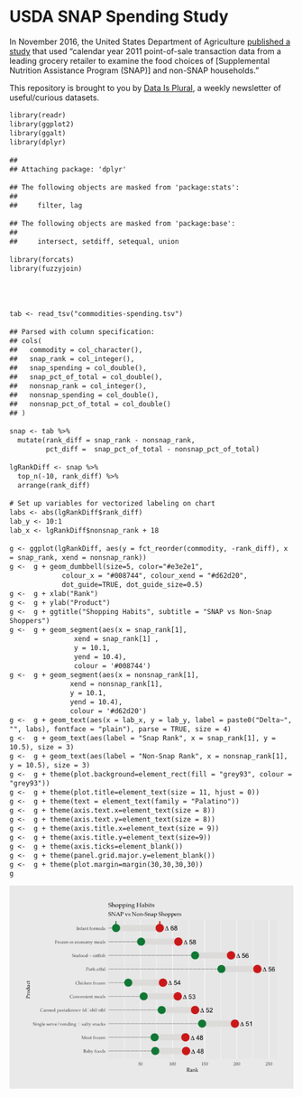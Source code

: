 USDA SNAP Spending Study
========================

In November 2016, the United States Department of Agriculture [published
a
study](https://www.fns.usda.gov/snap/foods-typically-purchased-supplemental-nutrition-assistance-program-snap-households)
that used “calendar year 2011 point-of-sale transaction data from a
leading grocery retailer to examine the food choices of \[Supplemental
Nutrition Assistance Program (SNAP)\] and non-SNAP households.”

This repository is brought to you by [Data Is
Plural](https://tinyletter.com/data-is-plural), a weekly newsletter of
useful/curious datasets.

    library(readr)
    library(ggplot2)
    library(ggalt)
    library(dplyr)

    ## 
    ## Attaching package: 'dplyr'

    ## The following objects are masked from 'package:stats':
    ## 
    ##     filter, lag

    ## The following objects are masked from 'package:base':
    ## 
    ##     intersect, setdiff, setequal, union

    library(forcats)
    library(fuzzyjoin)




    tab <- read_tsv("commodities-spending.tsv")

    ## Parsed with column specification:
    ## cols(
    ##   commodity = col_character(),
    ##   snap_rank = col_integer(),
    ##   snap_spending = col_double(),
    ##   snap_pct_of_total = col_double(),
    ##   nonsnap_rank = col_integer(),
    ##   nonsnap_spending = col_double(),
    ##   nonsnap_pct_of_total = col_double()
    ## )

    snap <- tab %>%
      mutate(rank_diff = snap_rank - nonsnap_rank,
             pct_diff =  snap_pct_of_total - nonsnap_pct_of_total)

    lgRankDiff <- snap %>%
      top_n(-10, rank_diff) %>%
      arrange(rank_diff)

    # Set up variables for vectorized labeling on chart
    labs <- abs(lgRankDiff$rank_diff)
    lab_y <- 10:1
    lab_x <- lgRankDiff$nonsnap_rank + 18

    g <- ggplot(lgRankDiff, aes(y = fct_reorder(commodity, -rank_diff), x = snap_rank, xend = nonsnap_rank))
    g <-  g + geom_dumbbell(size=5, color="#e3e2e1", 
                 colour_x = "#008744", colour_xend = "#d62d20",
                 dot_guide=TRUE, dot_guide_size=0.5)
    g <-  g + xlab("Rank")
    g <-  g + ylab("Product")
    g <-  g + ggtitle("Shopping Habits", subtitle = "SNAP vs Non-Snap Shoppers")
    g <-  g + geom_segment(aes(x = snap_rank[1], 
                    xend = snap_rank[1] , 
                    y = 10.1, 
                    yend = 10.4),
                    colour = '#008744')  
    g <-  g + geom_segment(aes(x = nonsnap_rank[1], 
                   xend = nonsnap_rank[1], 
                   y = 10.1, 
                   yend = 10.4),
                   colour = '#d62d20')
    g <-  g + geom_text(aes(x = lab_x, y = lab_y, label = paste0("Delta~", "", labs), fontface = "plain"), parse = TRUE, size = 4)
    g <-  g + geom_text(aes(label = "Snap Rank", x = snap_rank[1], y = 10.5), size = 3) 
    g <-  g + geom_text(aes(label = "Non-Snap Rank", x = nonsnap_rank[1], y = 10.5), size = 3) 
    g <-  g + theme(plot.background=element_rect(fill = "grey93", colour = "grey93"))
    g <-  g + theme(plot.title=element_text(size = 11, hjust = 0))
    g <-  g + theme(text = element_text(family = "Palatino"))
    g <-  g + theme(axis.text.x=element_text(size = 8))
    g <-  g + theme(axis.text.y=element_text(size = 8)) 
    g <-  g + theme(axis.title.x=element_text(size = 9)) 
    g <-  g + theme(axis.title.y=element_text(size=9)) 
    g <-  g + theme(axis.ticks=element_blank()) 
    g <-  g + theme(panel.grid.major.y=element_blank())
    g <-  g + theme(plot.margin=margin(30,30,30,30))
    g

![](README_files/figure-markdown_strict/unnamed-chunk-1-1.png)
